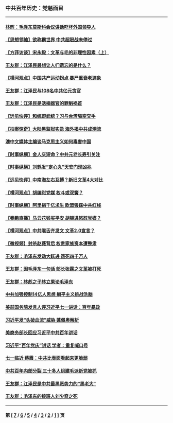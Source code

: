### 中共百年历史：党魁面目
---
#### [林辉：毛泽东莫斯科会议讲话吓坏外国领导人](../../pages/nf1176107/n13917931.md?02110430) 
#### [【思想领袖】欲称霸世界 中共超限战未停过](../../pages/nf1176107/n13745142.md?02110430) 
#### [【方菲访谈】宋永毅：文革与毛的非理性因素（上）](../../pages/nf1176107/n13469956.md?02110430) 
#### [王友群：江泽民最想让人们遗忘的是什么？](../../pages/nf1176107/n13408949.md?02110430) 
#### [【横河观点】中国共产运动拐点 暴严重衰老迹象](../../pages/nf1176107/n13388333.md?02110430) 
#### [王友群：江泽民与108名中共亿元贪官](../../pages/nf1176107/n13352358.md?02110430) 
#### [王友群：江泽民是活摘器官的罪魁祸首](../../pages/nf1176107/n13336903.md?02110430) 
#### [【远见快评】和统即武统？习与台湾隔空交手](../../pages/nf1176107/n13297739.md?02110430) 
#### [【拍案惊奇】大陆黑监狱实录 海外揭中共成潮流](../../pages/nf1176107/n13288853.md?02110430) 
#### [澳中文媒体主编谈马克思主义如何毒害中国](../../pages/nf1176107/n13257387.md?02110430) 
#### [【时事纵横】金人庆短命？中共元老长寿引关注](../../pages/nf1176107/n13217934.md?02110430) 
#### [【时事纵横】刘鹤发“定心丸”天安门现凶兆](../../pages/nf1176107/n13215416.md?02110430) 
#### [【远见快评】中南海左右互搏？新旧文革4大对比](../../pages/nf1176107/n13214745.md?02110430) 
#### [【横河观点】胡编怼党媒 权斗或双簧？](../../pages/nf1176107/n13210864.md?02110430) 
#### [【时事纵横】阿里捐千亿求生 欧盟狠踩中共红线](../../pages/nf1176107/n13206431.md?02110430) 
#### [【秦鹏直播】马云花钱买平安 胡锡进怒怼党媒？](../../pages/nf1176107/n13206392.md?02110430) 
#### [【横河观点】中共喉舌齐发文 文革2.0宣言？](../../pages/nf1176107/n13201248.md?02110430) 
#### [【微视频】封杀赵薇背后 权贵家族资本遭整肃](../../pages/nf1176107/n13197798.md?02110430) 
#### [王友群：毛泽东发动大跃进 饿死四千万人](../../pages/nf1176107/n13177158.md?02110430) 
#### [王友群：因毛泽东一句话 部长张霖之文革被打死](../../pages/nf1176107/n13161711.md?02110430) 
#### [王友群：林彪之子林立果论毛泽东](../../pages/nf1176107/n13128622.md?02110430) 
#### [中共加强控制14亿人思想 躺平主义挑战洗脑](../../pages/nf1176107/n13094299.md?02110430) 
#### [美前国务院发言人评习近平七一讲话：百年暴政](../../pages/nf1176107/n13066986.md?02110430) 
#### [习近平发“头破血流”威胁 蓬佩奥解析](../../pages/nf1176107/n13063604.md?02110430) 
#### [美商务部长回应习近平中共百年讲话](../../pages/nf1176107/n13062903.md?02110430) 
#### [习近平“百年党庆”讲话 学者：重复喊口号](../../pages/nf1176107/n13061411.md?02110430) 
#### [七一临近 蔡霞：中共比表面看起来更脆弱](../../pages/nf1176107/n13056418.md?02110430) 
#### [中共百年内部分裂 三十多人组建毛派新党被抓](../../pages/nf1176107/n13044023.md?02110430) 
#### [王友群：江泽民是中共最黑恶势力的“黑老大”](../../pages/nf1176107/n13022180.md?02110430) 
#### [王友群：毛泽东的接班人刘少奇之死](../../pages/nf1176107/n12991772.md?02110430) 

---
#### 第 [ [7](./7.md?02110430) / [6](./6.md?02110430) / [5](./5.md?02110430) / [4](./4.md?02110430) / [3](./3.md?02110430) / [2](./2.md?02110430) / [1](./1.md?02110430) ] 页
